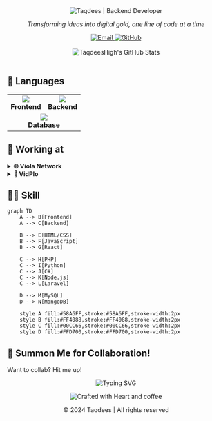 <div align="center">
  <img src="https://img.shields.io/badge/-%F0%9F%92%BB%20Taqdees%20%7C%20Backend-222222?style=for-the-badge" alt="Taqdees | Backend Developer" />
</div>

<p align="center">
  <em>Transforming ideas into digital gold, one line of code at a time</em>
</p>

<div align="center">
  <a href="mailto:taqdees678@gmail.com">
    <img src="https://img.shields.io/badge/Email-FF4088?style=for-the-badge&logo=gmail&logoColor=white" alt="Email" />
  </a>
  <a href="https://github.com/TaqdeesHigh/">
    <img src="https://img.shields.io/badge/GitHub-181717?style=for-the-badge&logo=github&logoColor=white" alt="GitHub" />
  </a>
</div>

<br />

<div align="center">
  <img src="https://github-readme-stats.vercel.app/api?username=taqdeesHigh&show_icons=true&theme=radical&hide_border=true&bg_color=0D1117&title_color=58A6FF&icon_color=58A6FF&text_color=C9D1D9" alt="TaqdeesHigh's GitHub Stats" />
</div>

<br />

## 🧪 Languages

<table align="center">
  <tr>
    <td align="center">
      <img src="https://skillicons.dev/icons?i=html,css,js,react" />
      <br>
      <strong>Frontend</strong>
    </td>
    <td align="center">
      <img src="https://skillicons.dev/icons?i=php,py,cs,nodejs,laravel" />
      <br>
      <strong>Backend</strong>
    </td>
  </tr>
  <tr>
    <td align="center" colspan="2">
      <img src="https://skillicons.dev/icons?i=mysql,mongodb" />
      <br>
      <strong>Database</strong>
    </td>
  </tr>
</table>

## 🔮 Working at

<details>
<summary><strong>🌐 Viola Network</strong></summary>
<br>
Weaving digital tapestries that connect worlds
<br>
<a href="https://violanetwork.com">🔗 Explore the Magic</a>
</details>

<details>
<summary><strong>🎥 VidPlo</strong></summary>
<br>
seamless streaming video platform
<br>
<a href="https://vidplo.violanetwork.com">🔗 Witness the Spectacle</a>
</details>

## 🧙‍♂️ Skill

```mermaid
graph TD
    A --> B[Frontend]
    A --> C[Backend]
    
    B --> E[HTML/CSS]
    B --> F[JavaScript]
    B --> G[React]
    
    C --> H[PHP]
    C --> I[Python]
    C --> J[C#]
    C --> K[Node.js]
    C --> L[Laravel]
    
    D --> M[MySQL]
    D --> N[MongoDB]

    style A fill:#58A6FF,stroke:#58A6FF,stroke-width:2px
    style B fill:#FF4088,stroke:#FF4088,stroke-width:2px
    style C fill:#00CC66,stroke:#00CC66,stroke-width:2px
    style D fill:#FFD700,stroke:#FFD700,stroke-width:2px
```

## 💫 Summon Me for Collaboration!

Want to collab? Hit me up!

<div align="center">
  <img src="https://readme-typing-svg.herokuapp.com?font=Fira+Code&size=18&duration=3000&pause=1000&color=58A6FF&center=true&vCenter=true&width=435&lines=Backend;Creative+Problem+Solving;Innovative+Solutions;Continuous+Learning" alt="Typing SVG" />
</div>

<p align="center">
  <img src="https://img.shields.io/badge/Crafted%20with-🔮%20and%20☕-blueviolet?style=for-the-badge" alt="Crafted with Heart and coffee" />
</p>

<p align="center">© 2024 Taqdees | All rights reserved</p>
